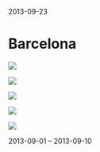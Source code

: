 2013-09-23

Barcelona
=========

![](1.jpg)

![](2.jpg)

![](3.jpg)

![](4.jpg)

![](5.jpg)

<p class="centered">
    2013-09-01 &ndash; 2013-09-10
</p>
